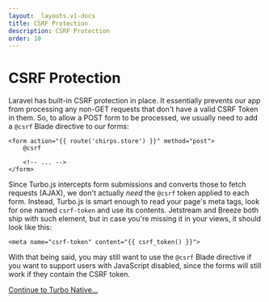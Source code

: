 ```yaml
---
layout: _layouts.v1-docs
title: CSRF Protection
description: CSRF Protection
order: 10
---
```


# CSRF Protection

Laravel has built-in CSRF protection in place. It essentially prevents our app from processing any non-GET requests that don't have a valid CSRF Token in them. So, to allow a POST form to be processed, we usually need to add a `@csrf` Blade directive to our forms:

```blade
<form action="{{ route('chirps.store') }}" method="post">
    @csrf
    
    <!-- ... -->
</form>
```

Since Turbo.js intercepts form submissions and converts those to fetch requests (AJAX), we don't actually _need_ the `@csrf` token applied to each form. Instead, Turbo.js is smart enough to read your page's meta tags, look for one named `csrf-token` and use its contents. Jetstream and Breeze both ship with such element, but in case you're missing it in your views, it should look like this:

```blade
<meta name="csrf-token" content="{{ csrf_token() }}">
```

With that being said, you may still want to use the `@csrf` Blade directive if you want to support users with JavaScript disabled, since the forms will still work if they contain the CSRF token.

[Continue to Turbo Native...](/docs/{{version}}/turbo-native)
